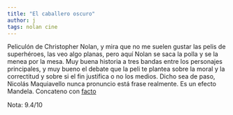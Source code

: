 ```yaml
---
title: "El caballero oscuro"
author: j
tags: nolan cine
---
```


Peliculón de Christopher Nolan, y mira que no me suelen gustar las pelis de superhéroes, las veo algo planas, pero aquí Nolan se saca la polla y se la menea por la mesa. Muy buena historia a tres bandas entre los personajes principales, y muy bueno el debate que la peli te plantea sobre la moral y la correctitud y sobre si el fin justifica o no los medios. Dicho sea de paso, Nicolás Maquiavello nunca pronuncio está frase realmente. Es un efecto Mandela. Concateno con [facto](/elfactodiario/_posts/2025-09-28-maquiavello.md)

Nota: 9.4/10
